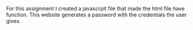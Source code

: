 For this assignment I created a javascrpit file that made the html file have function.
This website generates a password with the credentials the user gives.